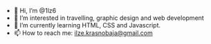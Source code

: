 - 👋 Hi, I’m @1lz6
- 👀 I’m interested in travelling, graphic design and web development
- 🌱 I’m currently learning HTML, CSS and Javascript.
- 📫 How to reach me: ilze.krasnobaja@gmail.com
